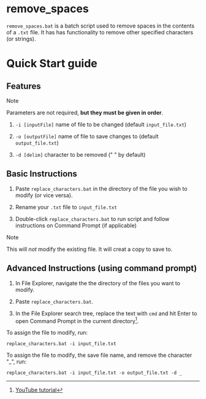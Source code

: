 # remove_spaces
`remove_spaces.bat` is a batch script used to remove spaces in the contents of a `.txt` file. It has has functionality to remove other specified characters (or strings).


# Quick Start guide

## Features

> [!NOTE]
> Parameters are not required, **but they must be given in order**.

1. `-i [inputFile]` name of file to be changed (default `input_file.txt`)

1. `-o [outputFile]` name of file to save changes to (default `output_file.txt`)

1. `-d [delim]` character to be removed (" " by default)

## Basic Instructions

1. Paste `replace_characters.bat` in the directory of the file you wish to modify (or vice versa).

2. Rename your `.txt` file to `input_file.txt` 

3.  Double-click `replace_characters.bat` to run script and follow instructions on Command Prompt (if applicable)

> [!NOTE]
> This will *not* modify the existing file. It will creat a copy to save to.

## Advanced Instructions (using command prompt)

1. In File Explorer, navigate the the directory of the files you want to modify.

3. Paste `replace_characters.bat`.

4. In the File Explorer search tree, replace the text with `cmd` and hit Enter to open Command Prompt in the current directory[^2].

To assign the file to modify, run:
```
replace_characters.bat -i input_file.txt
```

To assign the file to modify, the save file name, and remove the character "_", run:
```
replace_characters.bat -i input_file.txt -o output_file.txt -d _
```


[^2]: [YouTube tutorial](https://www.youtube.com/shorts/FDkXqlSx8B4)
